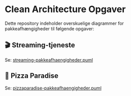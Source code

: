 # Clean Architecture Opgaver

Dette repository indeholder overskuelige diagrammer for pakkeafhængigheder til følgende opgaver:

## 🎬 Streaming-tjeneste
Se: [streaming-pakkeafhaengigheder.puml](StreamingOpgave/streaming-pakkeafhaengigheder.puml)

## 🍕 Pizza Paradise
Se: [pizzaparadise-pakkeafhaengigheder.puml](PizzaParadiseOpgave/pizzaparadise-pakkeafhaengigheder.puml)


